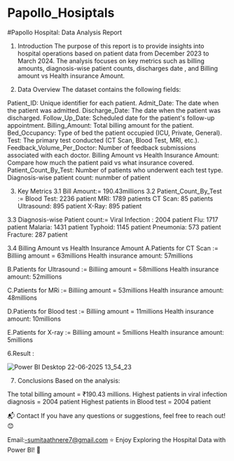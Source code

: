 # Papollo_Hosiptals

#Papollo Hospital: Data Analysis Report

1. Introduction
The purpose of this report is to provide insights into hospital operations based on patient data from December 2023 to March 2024.
The analysis focuses on key metrics such as billing amounts, diagnosis-wise patient counts, discharges date , and Billing amount vs Health insurance Amount.

2. Data Overview
The dataset contains the following fields:

Patient_ID: Unique identifier for each patient.
Admit_Date: The date when the patient was admitted.
Discharge_Date: The date when the patient was discharged.
Follow_Up_Date:	Scheduled date for the patient's follow-up appointment.
Billing_Amount: Total billing amount for the patient.
Bed_Occupancy: Type of bed the patient occupied (ICU, Private, General).
Test: The primary test conducted (CT Scan, Blood Test, MRI, etc.).
Feedback_Volume_Per_Doctor: Number of feedback submissions associated with each doctor.
Billing Amount vs Health Insurance Amount: Compare how much the patient paid vs what insurance covered.
Patient_Count_By_Test: Number of patients who underwent each test type.
Diagnosis-wise patient count: nunmber of patient 

3. Key Metrics
3.1 Bill Amount:= 190.43millions 
3.2 Patient_Count_By_Test :=
Blood Test: 2236 patient
MRI: 1789 patients
CT Scan: 85 patients
Ultrasound: 895 patient
X-Ray: 895 patient

3.3 Diagnosis-wise Patient count:=
Viral Infection : 2004 patient
Flu: 1717 patient
Malaria: 1431 patient
Typhoid: 1145 patient
Pneumonia: 573 patient
Fracture: 287 patient

3.4 Billing Amount vs Health Insurance Amount
A.Patients for CT Scan :=
  Billiing amount = 63millions
  Health insurance amount: 57millions

B.Patients for Ultrasound :=
  Billiing amount = 58millions
  Health insurance amount: 52millions

C.Patients for MRi :=
  Billiing amount = 53millions
  Health insurance amount: 48millions

D.Patients for Blood test :=
  Billiing amount = 11millions
  Health insurance amount: 10millions

E.Patients for X-ray :=
  Billiing amount = 5millions
  Health insurance amount: 5millions

6.Result : 

![Power BI Desktop 22-06-2025 13_54_23](https://github.com/user-attachments/assets/5339cc5c-cd7d-458a-afbf-3b2236b2ebb0)


7. Conclusions
Based on the analysis:

The total billing amount =  ₹190.43 millions.
Highest patients in viral infection diagnosis = 2004 patient
Highest patients in Blood test = 2004 patient



📬 Contact
If you have any questions or suggestions, feel free to reach out! 😊

Email:-sumitaathnere7@gmail.com
⭐ Enjoy Exploring the Hospital Data with Power BI! 🚀

  

